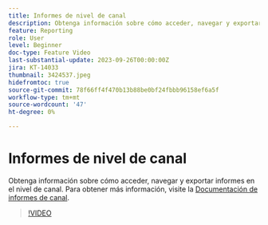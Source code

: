 ```yaml
---
title: Informes de nivel de canal
description: Obtenga información sobre cómo acceder, navegar y exportar informes en el nivel de canal.
feature: Reporting
role: User
level: Beginner
doc-type: Feature Video
last-substantial-update: 2023-09-26T00:00:00Z
jira: KT-14033
thumbnail: 3424537.jpeg
hidefromtoc: true
source-git-commit: 78f66ff4f470b13b88be0bf24fbbb96158ef6a5f
workflow-type: tm+mt
source-wordcount: '47'
ht-degree: 0%

---
```



# Informes de nivel de canal

Obtenga información sobre cómo acceder, navegar y exportar informes en el nivel de canal. Para obtener más información, visite la [Documentación de informes de canal](https://experienceleague.adobe.com/docs/journey-optimizer/using/reporting/channel-report/channel-report.html).

>[!VIDEO](https://video.tv.adobe.com/v/3424537/?learn=on)
